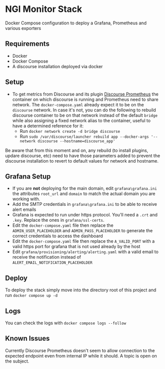 # NGI Monitor Stack

Docker Compose configuration to deploy a Grafana, Prometheus and various exporters

## Requirements

- Docker
- Docker Compose
- A discourse installation deployed via docker

## Setup

- To get metrics from Discourse and its plugin [Discourse Prometheus](https://github.com/discourse/discourse-prometheus) the container on which discourse is running and Prometheus need to share network. The `docker-compose.yaml` already expect it to be on the `discourse` network. In case it's not, you can do the following to rebuild discourse container to be on that network instead of the default `bridge` while also assigning a fixed network alias to the container, useful to have a determined reference for it:
  - Run `docker network create -d bridge discourse`
  - Run `sudo /var/discourse/launcher rebuild app --docker-args '--network discourse --hostname=discourse_app'`

Be aware that from this moment and on, any rebuild (to install plugins, updare discourse, etc) need to have those parameters added to prevent the discourse installation to revert to default values for network and hostname.

## Grafana Setup

- If you are **not** deploying for the main domain, edit `grafana\grafana.ini` the attributes `root_url` and `domain` to match the actual domain you are working with.
- Add the SMTP credentials in `grafana\grafana.ini` to be able to receive alert emails
- Grafana is expected to run under https protocol. You'll need a `.crt` and `.key`. Replace the ones in `grafana/ssl-certs`.
- Edit the `docker-compose.yaml` file then replace the `ADMIN_USER_PLACEHOLDER` and `ADMIN_PASS_PLACEHOLDER` to generate the correct credentials to access the dashboard
- Edit the `docker-compose.yaml` file then replace the `A_VALID_PORT` with a valid https port for grafana that is not used already by the host
- Edit `grafana/provisioning/alerting/alerting.yaml` with a valid email to receive the notification instead of `ALERT_EMAIL_NOTIFICATION_PLACEHOLDER`


## Deploy

To deploy the stack simply move into the directory root of this project and run `docker compose up -d`

## Logs

You can check the logs with `docker compose logs --follow`

## Known Issues

Currently Discourse Prometheus doesn't seem to allow connection to the expected endpoint even from internal IP while it should. A topic is open on the subject.
